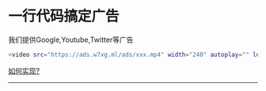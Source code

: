 # 一行代码搞定广告
我们提供Google,Youtube,Twitter等广告
``` bash
<video src="https://ads.w7xg.ml/ads/xxx.mp4" width="240" autoplay="" loop="loop"></video>
```
[如何实现?]("https://github.com/w7xg/Ads/blob/main/README.md")
<hr>
